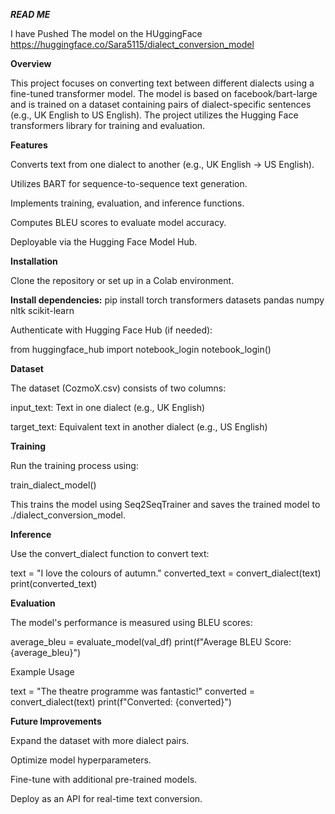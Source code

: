 ***READ ME***

I have Pushed The model on the HUggingFace https://huggingface.co/Sara5115/dialect_conversion_model

**Overview**

This project focuses on converting text between different dialects using a fine-tuned transformer model. The model is based on facebook/bart-large and is trained on a dataset containing pairs of dialect-specific sentences (e.g., UK English to US English). The project utilizes the Hugging Face transformers library for training and evaluation.

**Features**

Converts text from one dialect to another (e.g., UK English → US English).

Utilizes BART for sequence-to-sequence text generation.

Implements training, evaluation, and inference functions.

Computes BLEU scores to evaluate model accuracy.

Deployable via the Hugging Face Model Hub.

**Installation**

Clone the repository or set up in a Colab environment.

**Install dependencies:**
pip install torch transformers datasets pandas numpy nltk scikit-learn

Authenticate with Hugging Face Hub (if needed):

from huggingface_hub import notebook_login notebook_login()

**Dataset**

The dataset (CozmoX.csv) consists of two columns:

input_text: Text in one dialect (e.g., UK English)

target_text: Equivalent text in another dialect (e.g., US English)

**Training**

Run the training process using:

train_dialect_model()

This trains the model using Seq2SeqTrainer and saves the trained model to ./dialect_conversion_model.

**Inference**

Use the convert_dialect function to convert text:

text = "I love the colours of autumn." converted_text = convert_dialect(text) print(converted_text)

**Evaluation**

The model's performance is measured using BLEU scores:

average_bleu = evaluate_model(val_df) print(f"Average BLEU Score: {average_bleu}")

Example Usage

text = "The theatre programme was fantastic!" converted = convert_dialect(text) print(f"Converted: {converted}")

**Future Improvements**

Expand the dataset with more dialect pairs.

Optimize model hyperparameters.

Fine-tune with additional pre-trained models.

Deploy as an API for real-time text conversion.
